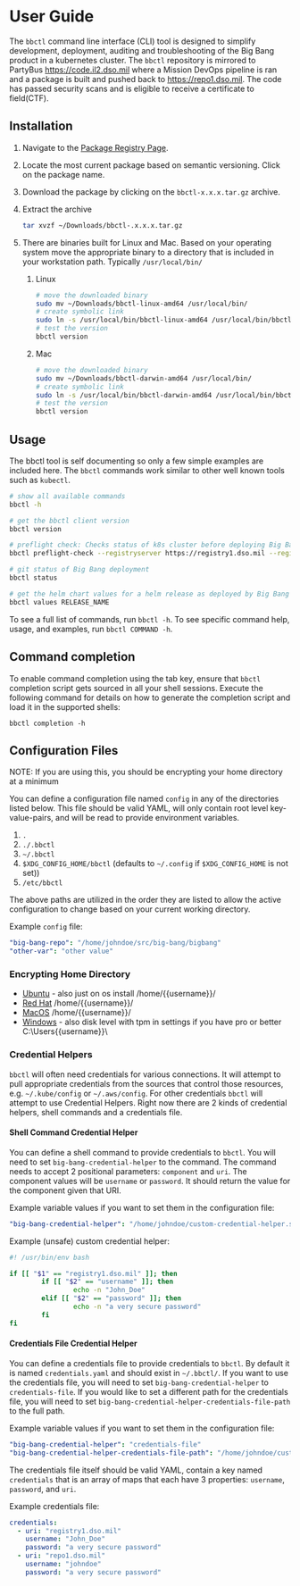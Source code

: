 # User Guide

The `bbctl` command line interface (CLI) tool is designed to simplify development, deployment, auditing and troubleshooting of the Big Bang product in a kubernetes cluster. The `bbctl` repository is mirrored to PartyBus <https://code.il2.dso.mil> where a Mission DevOps pipeline is ran and a package is built and pushed back to <https://repo1.dso.mil>. The code has passed security scans and is eligible to receive a certificate to field(CTF).

## Installation

1. Navigate to the [Package Registry Page](https://repo1.dso.mil/big-bang/product/packages/bbctl/-/packages).
1. Locate the most current package based on semantic versioning. Click on the package name.
1. Download the package by clicking on the ```bbctl-x.x.x.tar.gz``` archive.
1. Extract the archive

    ```bash
    tar xvzf ~/Downloads/bbctl-.x.x.x.tar.gz
    ```

1. There are binaries built for Linux and Mac. Based on your operating system move the appropriate binary to a directory that is included in your workstation path. Typically `/usr/local/bin/`
    1. Linux

        ```bash
        # move the downloaded binary
        sudo mv ~/Downloads/bbctl-linux-amd64 /usr/local/bin/
        # create symbolic link
        sudo ln -s /usr/local/bin/bbctl-linux-amd64 /usr/local/bin/bbctl
        # test the version
        bbctl version
        ```

    1. Mac

        ```bash
        # move the downloaded binary
        sudo mv ~/Downloads/bbctl-darwin-amd64 /usr/local/bin/
        # create symbolic link
        sudo ln -s /usr/local/bin/bbctl-darwin-amd64 /usr/local/bin/bbctl
        # test the version
        bbctl version
        ```

## Usage

The bbctl tool is self documenting so only a few simple examples are included here. The `bbctl` commands work similar to other well known tools such as `kubectl`.

```bash
# show all available commands
bbctl -h

# get the bbctl client version
bbctl version

# preflight check: Checks status of k8s cluster before deploying Big Bang
bbctl preflight-check --registryserver https://registry1.dso.mil --registryusername your.name --registrypassword yourPassword

# git status of Big Bang deployment
bbctl status

# get the helm chart values for a helm release as deployed by Big Bang
bbctl values RELEASE_NAME
```

To see a full list of commands, run `bbctl -h`. To see specific command help, usage, and examples, run `bbctl COMMAND -h`.

## Command completion

To enable command completion using the tab key, ensure that `bbctl` completion script gets sourced in all your shell sessions. Execute the following command for details on how to generate the completion script and load it in the supported shells:

```shell
bbctl completion -h
```

## Configuration Files

NOTE: If you are using this, you should be encrypting your home directory at a minimum

You can define a configuration file named `config` in any of the directories listed below. This file should be valid YAML, will only contain root level key-value-pairs, and will be read to provide environment variables.

1. `.`
1. `./.bbctl`
1. `~/.bbctl`
1. `$XDG_CONFIG_HOME/bbctl` (defaults to `~/.config` if `$XDG_CONFIG_HOME` is not set))
1. `/etc/bbctl`

The above paths are utilized in the order they are listed to allow the active configuration to change based on your current working directory.

Example `config` file:

```yaml
"big-bang-repo": "/home/johndoe/src/big-bang/bigbang"
"other-var": "other value"
```

### Encrypting Home Directory

- [Ubuntu](https://askubuntu.com/questions/1335006/what-is-the-recommended-method-to-encrypt-the-home-directory-in-ubuntu-21-04) - also just on os install /home/{{username}}/
- [Red Hat](https://access.redhat.com/documentation/en-us/red_hat_enterprise_linux/9/html/security_hardening/encrypting-block-devices-using-luks_security-hardening) /home/{{username}}/
- [MacOS](https://support.apple.com/guide/mac-help/protect-your-mac-information-with-encryption-mh40593/mac#:~:text=In%20the%20Finder%20on%20your,password%20in%20a%20safe%20place.) /home/{{username}}/
- [Windows](https://support.microsoft.com/en-us/windows/how-to-encrypt-a-file-1131805c-47b8-2e3e-a705-807e13c10da7) - also disk level with tpm in settings if you have pro or better C:\Users\{{username}}\

### Credential Helpers

`bbctl` will often need credentials for various connections. It will attempt to pull appropriate credentials from the sources that control those resources, e.g. `~/.kube/config` or `~/.aws/config`. For other credentials `bbctl` will attempt to use Credential Helpers. Right now there are 2 kinds of credential helpers, shell commands and a credentials file.

#### Shell Command Credential Helper

You can define a shell command to provide credentials to `bbctl`. You will need to set `big-bang-credential-helper` to the command. The command needs to accept 2 positional parameters: `component` and `uri`. The component values will be `username` or `password`. It should return the value for the component given that URI.

Example variable values if you want to set them in the configuration file:

```yaml
"big-bang-credential-helper": "/home/johndoe/custom-credential-helper.sh"
```

Example (unsafe) custom credential helper:

```bash
#! /usr/bin/env bash

if [[ "$1" == "registry1.dso.mil" ]]; then
        if [[ "$2" == "username" ]]; then
                echo -n "John_Doe"
        elif [[ "$2" == "password" ]]; then
                echo -n "a very secure password"
        fi
fi

```

#### Credentials File Credential Helper

You can define a credentials file to provide credentials to `bbctl`. By default it is named `credentials.yaml` and should exist in `~/.bbctl/`. If you want to use the credentials file, you will need to set `big-bang-credential-helper` to `credentials-file`. If you would like to set a different path for the credentials file, you will need to set `big-bang-credential-helper-credentials-file-path` to the full path.

Example variable values if you want to set them in the configuration file:

```yaml
"big-bang-credential-helper": "credentials-file"
"big-bang-credential-helper-credentials-file-path": "/home/johndoe/customFilePath.yaml"
```

The credentials file itself should be valid YAML, contain a key named `credentials` that is an array of maps that each have 3 properties: `username`, `password`, and `uri`.

Example credentials file:

```yaml
credentials:
  - uri: "registry1.dso.mil"
    username: "John_Doe"
    password: "a very secure password"
  - uri: "repo1.dso.mil"
    username: "johndoe"
    password: "a very secure password"
```
